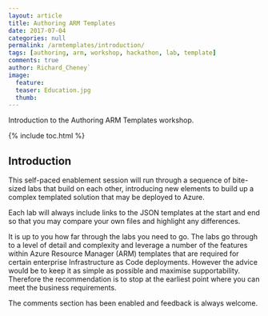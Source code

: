 ```yaml
---
layout: article
title: Authoring ARM Templates
date: 2017-07-04
categories: null
permalink: /armtemplates/introduction/
tags: [authoring, arm, workshop, hackathon, lab, template]
comments: true
author: Richard_Cheney`
image:
  feature: 
  teaser: Education.jpg
  thumb: 
---
```

Introduction to the Authoring ARM Templates workshop.


{% include toc.html %}

## Introduction
 
This self-paced enablement session will run through a sequence of bite-sized labs that build on each other, introducing new elements to build up a complex templated solution that may be deployed to Azure.  

Each lab will always include links to the JSON templates at the start and end so that you may compare your own files and highlight any differences.

It is up to you how far through the labs you need to go.  The labs go through to a level of detail and complexity and leverage a number of the features within Azure Resource Manager (ARM) templates that are required for certain enterprise Infrastructure as Code deployments.  However the advice would be to keep it as simple as possible and maximise supportability.  Therefore the recommendation is to stop at the earliest point where you can meet the business requirements.  

The comments section has been enabled and feedback is always welcome.     
